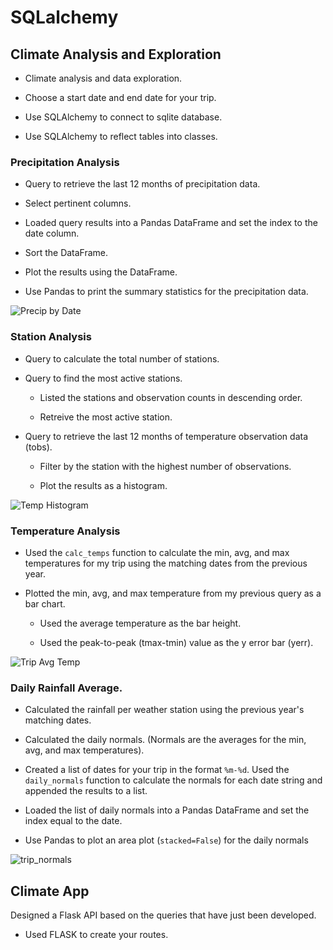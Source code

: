 # SQLalchemy

## Climate Analysis and Exploration


* Climate analysis and data exploration.

* Choose a start date and end date for your trip. 

* Use SQLAlchemy to connect to sqlite database.

* Use SQLAlchemy to reflect tables into classes.

### Precipitation Analysis

* Query to retrieve the last 12 months of precipitation data.

* Select pertinent columns.

* Loaded query results into a Pandas DataFrame and set the index to the date column.

* Sort the DataFrame.

* Plot the results using the DataFrame.

* Use Pandas to print the summary statistics for the precipitation data.

![Precip by Date](https://user-images.githubusercontent.com/50157566/62592993-dfc1b880-b89a-11e9-8e8c-d26d9cb34ff8.png)

### Station Analysis

* Query to calculate the total number of stations.

* Query to find the most active stations.

  * Listed the stations and observation counts in descending order.

  * Retreive the most active station.

* Query to retrieve the last 12 months of temperature observation data (tobs).

  * Filter by the station with the highest number of observations.

  * Plot the results as a histogram.

![Temp Histogram](https://user-images.githubusercontent.com/50157566/62592994-dfc1b880-b89a-11e9-9207-06d81e8e722c.png)

### Temperature Analysis

* Used the `calc_temps` function to calculate the min, avg, and max temperatures for my trip using the matching dates from the previous year.

* Plotted the min, avg, and max temperature from my previous query as a bar chart.

  * Used the average temperature as the bar height.

  * Used the peak-to-peak (tmax-tmin) value as the y error bar (yerr).

![Trip Avg Temp](https://user-images.githubusercontent.com/50157566/62592995-dfc1b880-b89a-11e9-97d3-46598a730143.png)


### Daily Rainfall Average.

* Calculated the rainfall per weather station using the previous year's matching dates.

* Calculated the daily normals. (Normals are the averages for the min, avg, and max temperatures).

* Created a list of dates for your trip in the format `%m-%d`. Used the `daily_normals` function to calculate the normals for each date string and appended the results to a list.

* Loaded the list of daily normals into a Pandas DataFrame and set the index equal to the date.

* Use Pandas to plot an area plot (`stacked=False`) for the daily normals

![trip_normals](https://user-images.githubusercontent.com/50157566/62592992-dfc1b880-b89a-11e9-9ce2-fcf6e35c6643.png)

## Climate App

Designed a Flask API based on the queries that have just been developed.

* Used FLASK to create your routes.



